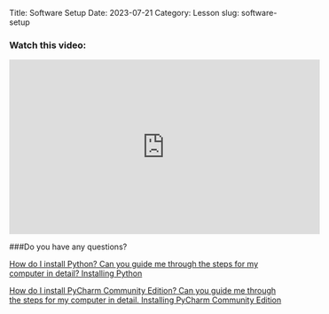 Title: Software Setup
Date: 2023-07-21
Category: Lesson
slug: software-setup



### Watch this video:
<iframe width="560" height="315" src="https://www.youtube.com/embed/ &lt;videourl&gt;" title="YouTube video player" frameborder="0" allow="accelerometer; autoplay; clipboard-write; encrypted-media; gyroscope; picture-in-picture; web-share" allowfullscreen></iframe>

###Do you have any questions?

[How do I install Python? Can you guide me through the steps for my computer in detail? Installing Python](installing-python.html)

[How do I install PyCharm Community Edition? Can you guide me through the steps for my computer in detail. Installing PyCharm Community Edition](installing-pycharm-community-edition.html)




